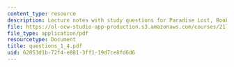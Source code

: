 ```yaml
---
content_type: resource
description: Lecture notes with study questions for Paradise Lost, Books I-IV.
file: https://ol-ocw-studio-app-production.s3.amazonaws.com/courses/21l-995-special-topics-in-literature-miltons-paradise-lost-january-iap-2008/62853d1b72f4e8813ff119d7ce8fd6d6_questions_1_4.pdf
file_type: application/pdf
resourcetype: Document
title: questions_1_4.pdf
uid: 62853d1b-72f4-e881-3ff1-19d7ce8fd6d6
---
```

